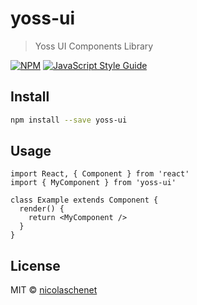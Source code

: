 # yoss-ui

> Yoss UI Components Library

[![NPM](https://img.shields.io/npm/v/yoss-ui.svg)](https://www.npmjs.com/package/yoss-ui) [![JavaScript Style Guide](https://img.shields.io/badge/code_style-standard-brightgreen.svg)](https://standardjs.com)

## Install

```bash
npm install --save yoss-ui
```

## Usage

    import React, { Component } from 'react'
    import { MyComponent } from 'yoss-ui'

    class Example extends Component {
      render() {
        return <MyComponent />
      }
    }

## License

MIT © [nicolaschenet](https://github.com/nicolaschenet)
